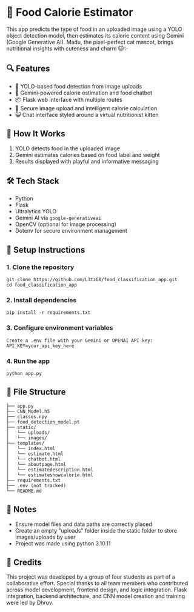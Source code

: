 # 🐾 Food Calorie Estimator

This app predicts the type of food in an uploaded image using a YOLO object detection model, then estimates its calorie content using Gemini (Google Generative AI). Madu, the pixel-perfect cat mascot, brings nutritional insights with cuteness and charm 🐱✨

## 🔍 Features
- 🍔 YOLO-based food detection from image uploads
- 🧠 Gemini-powered calorie estimation and food chatbot
- 📦 Flask web interface with multiple routes
- 📁 Secure image upload and intelligent calorie calculation
- 😺 Chat interface styled around a virtual nutritionist kitten

## 🧠 How It Works
1. YOLO detects food in the uploaded image
2. Gemini estimates calories based on food label and weight
3. Results displayed with playful and informative messaging

## 🛠️ Tech Stack
- Python
- Flask
- Ultralytics YOLO
- Gemini AI via `google-generativeai`
- OpenCV (optional for image processing)
- Dotenv for secure environment management

## 🚀 Setup Instructions

### 1. Clone the repository
    git clone https://github.com/L3tzG0/food_classification_app.git
    cd food_classification_app


### 2. Install dependencies
    pip install -r requirements.txt

### 3. Configure environment variables
    Create a .env file with your Gemini or OPENAI API key:
    API_KEY=your_api_key_here

### 4. Run the app
    python app.py

## 📁 File Structure
    ├── app.py
    ├── CNN_Model.h5
    ├── classes.npy
    ├── food_detection_model.pt
    ├── static/
    │   └── uploads/
    │   └── images/
    ├── templates/
    │   └── index.html
    │   └── estimate.html
    │   └── chatbot.html
    │   └── aboutpage.html
    │   └── estimatedescription.html
    │   └── estimateshowcalorie.html
    ├── requirements.txt
    ├── .env (not tracked)
    └── README.md

## 📝 Notes
- Ensure model files and data paths are correctly placed
- Create an empty "uploads" folder inside the static folder to store images/uploads by user
- Project was made using python 3.10.11

## 👥 Credits
This project was developed by a group of four students as part of a collaborative effort.
Special thanks to all team members who contributed across model development, frontend design, and logic integration.
Flask integration, backend architecture, and CNN model creation and training were led by Dhruv.
